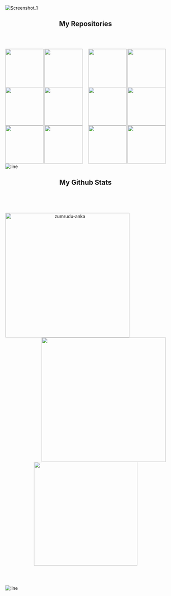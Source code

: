 
![Screenshot_1](https://github.com/user-attachments/assets/31033959-508f-44eb-9784-d68e51b6d6fd)

<div align=center>
<h2>My Repositories</h2>
</div>
<br></br>

<div align=center>
  <a align="left" href="https://github.com/beigew0rm/BadUSB-Files-For-FlipperZero" title="BadUSB-Files-For-FlipperZero"><img align="left" height="120" src="https://github-readme-stats.anuraghazra1.vercel.app/api/pin/?username=beigew0rm&repo=BadUSB-Files-For-FlipperZero&theme=midnight-purple"></a>

  <a align="right" href="https://github.com/beigew0rm/Powershell-Tools-and-Toys" title="Powershell-Tools-and-Toys"><img align="right" height="120" src="https://github-readme-stats.anuraghazra1.vercel.app/api/pin/?username=beigew0rm&repo=Powershell-Tools-and-Toys&theme=midnight-purple"></a>
</div>

<div align=center>
  <a align="left" href="https://github.com/beigew0rm/Posh-Anti-Analysis" title="Posh-Anti-Analysis"><img align="left" height="120" src="https://github-readme-stats.anuraghazra1.vercel.app/api/pin/?username=beigew0rm&repo=Posh-Anti-Analysis&theme=midnight-purple"></a>

  <a align="right" href="https://github.com/beigew0rm/PoSh-Control" title="PoSh-Control"><img align="right" height="120" src="https://github-readme-stats.anuraghazra1.vercel.app/api/pin/?username=beigew0rm&repo=PoSh-Control&theme=midnight-purple"></a>
</div>

<div align=center>
  <a align="left" href="https://github.com/beigew0rm/PoshCord-C2" title="PoshCord-C2"><img align="left" height="120" src="https://github-readme-stats.anuraghazra1.vercel.app/api/pin/?username=beigew0rm&repo=PoshCord-C2&theme=midnight-purple"></a>

  <a align="right" href="https://github.com/beigew0rm/PoshGram-C2" title="PoshGram-C2"><img align="right" height="120" src="https://github-readme-stats.anuraghazra1.vercel.app/api/pin/?username=beigew0rm&repo=PoshGram-C2&theme=midnight-purple"></a>
</div>

<div align=center>
  <a align="left" href="https://github.com/beigew0rm/PoshCord-C2" title="PoshCord-C2"><img align="left" height="120" src="https://github-readme-stats.anuraghazra1.vercel.app/api/pin/?username=beigew0rm&repo=PoshCord-C2&theme=midnight-purple"></a>

  <a align="right" href="https://github.com/beigew0rm/PoshGram-C2" title="PoshGram-C2"><img align="right" height="120" src="https://github-readme-stats.anuraghazra1.vercel.app/api/pin/?username=beigew0rm&repo=PoshGram-C2&theme=midnight-purple"></a>
</div>

<div align=center>
  <a align="left" href="https://github.com/beigew0rm/World-of-Scanners" title="World-of-Scanners"><img align="left" height="120" src="https://github-readme-stats.anuraghazra1.vercel.app/api/pin/?username=beigew0rm&repo=World-of-Scanners&theme=midnight-purple"></a>

  <a align="right" href="https://github.com/beigew0rm/Login-Portals-HTML" title="Login-Portals-HTML"><img align="right" height="120" src="https://github-readme-stats.anuraghazra1.vercel.app/api/pin/?username=beigew0rm&repo=Login-Portals-HTML&theme=midnight-purple"></a>
</div>

<div align=center>
  <a align="left" href="https://github.com/beigew0rm/PwnPi-Scripts" title="PwnPi-Scripts"><img align="left" height="120" src="https://github-readme-stats.anuraghazra1.vercel.app/api/pin/?username=beigew0rm&repo=PwnPi-Scripts&theme=midnight-purple"></a>

  <a align="right" href="https://github.com/beigew0rm/DigiSpark-BadUSB-Setup-Guide" title="DigiSpark-BadUSB-Setup-Guide"><img align="right" height="120" src="https://github-readme-stats.anuraghazra1.vercel.app/api/pin/?username=beigew0rm&repo=DigiSpark-BadUSB-Setup-Guide&theme=midnight-purple"></a>
</div>

<br>

![line](https://github.com/user-attachments/assets/aa1928fa-bbf5-46b9-9138-ded0a482e7f9)
</br>

<div align=center>
<h2>My Github Stats</h2>
</div>
<br></br>

  <br>
<p align=center>
  <div align=center>
    <a href="https://github.com/denvercoder1/github-readme-streak-stats" title="Go to Source">
      <img align="left" width=390 src="https://github-readme-stats.vercel.app/api?username=beigew0rm&theme=midnight-purple" alt="zumrudu-anka" />
    </a>
    <a href="https://github.com/anuraghazra/github-readme-stats" title="Go to Source">
      <img align="right" width=390 src="https://github-readme-streak-stats.herokuapp.com/?user=beigew0rm&theme=midnight-purple" />
    </a>
  </div>
  <br><br><br><br><br><br><br><br><br>
  <div align=center>
    <a href="https://github.com/anuraghazra/github-readme-stats">
      <img width=325 align="center" src="https://github-readme-stats.vercel.app/api/top-langs/?username=beigew0rm&theme=midnight-purple&size_weight=0.4&count_weight=0.5&hide=css" />
    </a>
  </div>
  <br>
</p>

<br>

![line](https://github.com/user-attachments/assets/aa1928fa-bbf5-46b9-9138-ded0a482e7f9)
</br>
